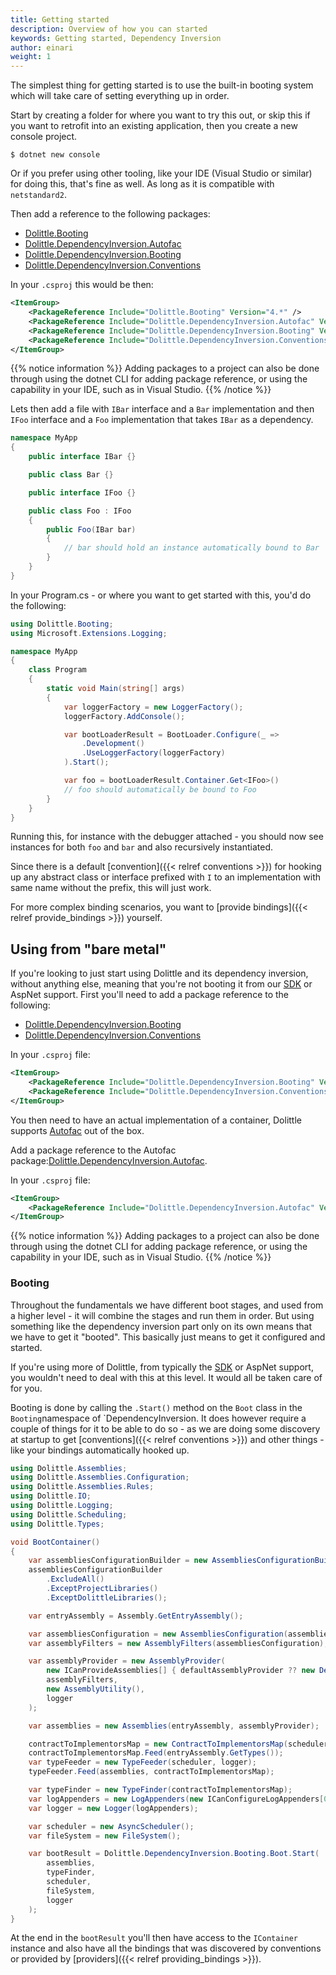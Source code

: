 ```yaml
---
title: Getting started
description: Overview of how you can started
keywords: Getting started, Dependency Inversion
author: einari
weight: 1
---
```

The simplest thing for getting started is to use the built-in booting system
which will take care of setting everything up in order.

Start by creating a folder for where you want to try this out, or skip this if you
want to retrofit into an existing application, then you create a new console project.

```shell
$ dotnet new console
```

Or if you prefer using other tooling, like your IDE (Visual Studio or similar) for doing this,
that's fine as well. As long as it is compatible with `netstandard2`.

Then add a reference to the following packages:

* [Dolittle.Booting](https://www.nuget.org/packages/Dolittle.Booting/)
* [Dolittle.DependencyInversion.Autofac](https://www.nuget.org/packages/Dolittle.DependencyInversion.Autofac/)
* [Dolittle.DependencyInversion.Booting](https://www.nuget.org/packages/Dolittle.DependencyInversion.Booting/)
* [Dolittle.DependencyInversion.Conventions](https://www.nuget.org/packages/Dolittle.DependencyInversion.Conventions/)

In your `.csproj` this would be then:

```xml
<ItemGroup>
    <PackageReference Include="Dolittle.Booting" Version="4.*" />
    <PackageReference Include="Dolittle.DependencyInversion.Autofac" Version="4.*" />
    <PackageReference Include="Dolittle.DependencyInversion.Booting" Version="4.*" />
    <PackageReference Include="Dolittle.DependencyInversion.Conventions" Version="4.*" />
</ItemGroup>
```

{{% notice information %}}
Adding packages to a project can also be done through using the dotnet CLI for adding package reference,
or using the capability in your IDE, such as in Visual Studio.
{{% /notice %}}

Lets then add a file with  `IBar` interface and a `Bar` implementation and then
`IFoo` interface and a `Foo` implementation that takes `IBar` as a dependency.

```csharp
namespace MyApp
{
    public interface IBar {}

    public class Bar {}

    public interface IFoo {}

    public class Foo : IFoo
    {
        public Foo(IBar bar)
        {
            // bar should hold an instance automatically bound to Bar
        }
    }
}
```

In your Program.cs - or where you want to get started with this, you'd do the following:

```csharp
using Dolittle.Booting;
using Microsoft.Extensions.Logging;

namespace MyApp
{
    class Program
    {
        static void Main(string[] args)
        {
            var loggerFactory = new LoggerFactory();
            loggerFactory.AddConsole();

            var bootLoaderResult = BootLoader.Configure(_ =>
                .Development()
                .UseLoggerFactory(loggerFactory)
            ).Start();

            var foo = bootLoaderResult.Container.Get<IFoo>()
            // foo should automatically be bound to Foo
        }
    }
}
```

Running this, for instance with the debugger attached - you should now see instances
for both `foo` and `bar` and also recursively instantiated.

Since there is a default [convention]({{< relref conventions >}}) for hooking up any abstract class or interface
prefixed with `I` to an implementation with same name without the prefix, this will just work.

For more complex binding scenarios, you want to [provide bindings]({{< relref provide_bindings >}}) yourself.

## Using from "bare metal"

If you're looking to just start using Dolittle and its dependency inversion, without
anything else, meaning that you're not booting it from our [SDK](/runtime/dotnet-sdk) or AspNet support.
First you'll need to add a package reference to the following:

* [Dolittle.DependencyInversion.Booting](https://www.nuget.org/packages/Dolittle.DependencyInversion.Booting/)
* [Dolittle.DependencyInversion.Conventions](https://www.nuget.org/packages/Dolittle.DependencyInversion.Conventions/)

In your `.csproj` file:

```xml
<ItemGroup>
    <PackageReference Include="Dolittle.DependencyInversion.Booting" Version="4.*" />
    <PackageReference Include="Dolittle.DependencyInversion.Conventions" Version="4.*" />
</ItemGroup>
```

You then need to have an actual implementation of a container, Dolittle supports
[Autofac](https://autofac.org) out of the box.

Add a package reference to the Autofac package:[Dolittle.DependencyInversion.Autofac](https://www.nuget.org/packages/Dolittle.DependencyInversion.Autofac/).

In your `.csproj` file:

```xml
<ItemGroup>
    <PackageReference Include="Dolittle.DependencyInversion.Autofac" Version="4.*" />
</ItemGroup>
```

{{% notice information %}}
Adding packages to a project can also be done through using the dotnet CLI for adding package reference,
or using the capability in your IDE, such as in Visual Studio.
{{% /notice %}}

### Booting

Throughout the fundamentals we have different boot stages, and used from a higher level - it will combine the
stages and run them in order. But using something like the dependency inversion part only on its own means
that we have to get it "booted". This basically just means to get it configured and started.

If you're using more of Dolittle, from typically the [SDK](/runtime/dotnet-sdk) or AspNet support,
you wouldn't need to deal with this at this level. It would all be taken care of for you.

Booting is done by calling the `.Start()` method on the `Boot` class in the `Booting`namespace of `DependencyInversion.
It does however require a couple of things for it to be able to do so - as we are doing some discovery at startup to get [conventions]({{< relref conventions >}}) and other things - like your bindings automatically hooked up.

```csharp
using Dolittle.Assemblies;
using Dolittle.Assemblies.Configuration;
using Dolittle.Assemblies.Rules;
using Dolittle.IO;
using Dolittle.Logging;
using Dolittle.Scheduling;
using Dolittle.Types;

void BootContainer()
{
    var assembliesConfigurationBuilder = new AssembliesConfigurationBuilder();
    assembliesConfigurationBuilder
        .ExcludeAll()
        .ExceptProjectLibraries()
        .ExceptDolittleLibraries();

    var entryAssembly = Assembly.GetEntryAssembly();

    var assembliesConfiguration = new AssembliesConfiguration(assembliesConfigurationBuilder.RuleBuilder);
    var assemblyFilters = new AssemblyFilters(assembliesConfiguration);

    var assemblyProvider = new AssemblyProvider(
        new ICanProvideAssemblies[] { defaultAssemblyProvider ?? new DefaultAssemblyProvider(logger, entryAssembly) },
        assemblyFilters,
        new AssemblyUtility(),
        logger
    );

    var assemblies = new Assemblies(entryAssembly, assemblyProvider);

    contractToImplementorsMap = new ContractToImplementorsMap(scheduler);
    contractToImplementorsMap.Feed(entryAssembly.GetTypes());
    var typeFeeder = new TypeFeeder(scheduler, logger);
    typeFeeder.Feed(assemblies, contractToImplementorsMap);

    var typeFinder = new TypeFinder(contractToImplementorsMap);
    var logAppenders = new LogAppenders(new ICanConfigureLogAppenders[0], new DefaultLogAppender());
    var logger = new Logger(logAppenders);

    var scheduler = new AsyncScheduler();
    var fileSystem = new FileSystem();

    var bootResult = Dolittle.DependencyInversion.Booting.Boot.Start(
        assemblies,
        typeFinder,
        scheduler,
        fileSystem,
        logger
    );
}
```

At the end in the `bootResult` you'll then have access to the `IContainer` instance and also have
all the bindings that was discovered by conventions or provided by [providers]({{< relref providing_bindings >}}).